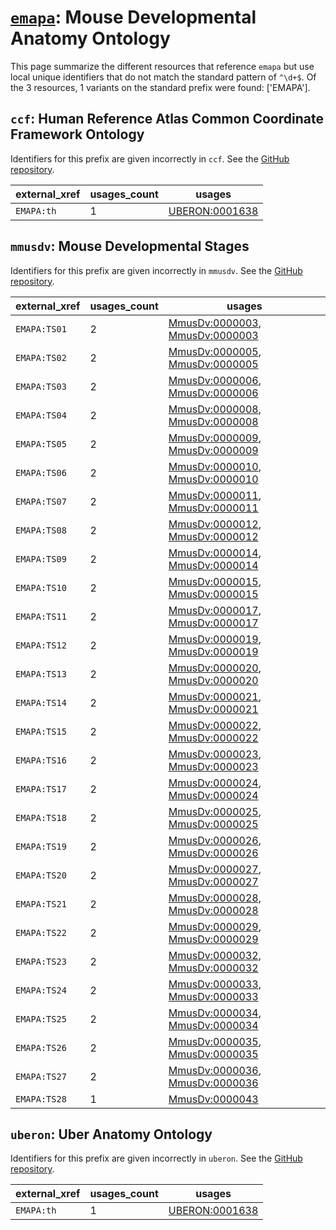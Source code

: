 # [`emapa`](https://bioregistry.io/emapa): Mouse Developmental Anatomy Ontology

This page summarize the different resources that reference `emapa`
but use local unique identifiers that do not match the standard pattern of
`^\d+$`. Of the 3 resources,
1 variants on the standard prefix were found: ['EMAPA'].

## `ccf`: Human Reference Atlas Common Coordinate Framework Ontology

Identifiers for this prefix are given incorrectly in `ccf`. See the [GitHub repository](https://github.com/hubmapconsortium/ccf-ontology).

| external_xref   |   usages_count | usages                                                          |
|-----------------|----------------|-----------------------------------------------------------------|
| `EMAPA:th`      |              1 | [UBERON:0001638](http://purl.obolibrary.org/obo/UBERON_0001638) |

## `mmusdv`: Mouse Developmental Stages

Identifiers for this prefix are given incorrectly in `mmusdv`. See the [GitHub repository](https://github.com/obophenotype/developmental-stage-ontologies).

| external_xref   |   usages_count | usages                                                                                                                           |
|-----------------|----------------|----------------------------------------------------------------------------------------------------------------------------------|
| `EMAPA:TS01`    |              2 | [MmusDv:0000003](http://purl.obolibrary.org/obo/MmusDv_0000003), [MmusDv:0000003](http://purl.obolibrary.org/obo/MmusDv_0000003) |
| `EMAPA:TS02`    |              2 | [MmusDv:0000005](http://purl.obolibrary.org/obo/MmusDv_0000005), [MmusDv:0000005](http://purl.obolibrary.org/obo/MmusDv_0000005) |
| `EMAPA:TS03`    |              2 | [MmusDv:0000006](http://purl.obolibrary.org/obo/MmusDv_0000006), [MmusDv:0000006](http://purl.obolibrary.org/obo/MmusDv_0000006) |
| `EMAPA:TS04`    |              2 | [MmusDv:0000008](http://purl.obolibrary.org/obo/MmusDv_0000008), [MmusDv:0000008](http://purl.obolibrary.org/obo/MmusDv_0000008) |
| `EMAPA:TS05`    |              2 | [MmusDv:0000009](http://purl.obolibrary.org/obo/MmusDv_0000009), [MmusDv:0000009](http://purl.obolibrary.org/obo/MmusDv_0000009) |
| `EMAPA:TS06`    |              2 | [MmusDv:0000010](http://purl.obolibrary.org/obo/MmusDv_0000010), [MmusDv:0000010](http://purl.obolibrary.org/obo/MmusDv_0000010) |
| `EMAPA:TS07`    |              2 | [MmusDv:0000011](http://purl.obolibrary.org/obo/MmusDv_0000011), [MmusDv:0000011](http://purl.obolibrary.org/obo/MmusDv_0000011) |
| `EMAPA:TS08`    |              2 | [MmusDv:0000012](http://purl.obolibrary.org/obo/MmusDv_0000012), [MmusDv:0000012](http://purl.obolibrary.org/obo/MmusDv_0000012) |
| `EMAPA:TS09`    |              2 | [MmusDv:0000014](http://purl.obolibrary.org/obo/MmusDv_0000014), [MmusDv:0000014](http://purl.obolibrary.org/obo/MmusDv_0000014) |
| `EMAPA:TS10`    |              2 | [MmusDv:0000015](http://purl.obolibrary.org/obo/MmusDv_0000015), [MmusDv:0000015](http://purl.obolibrary.org/obo/MmusDv_0000015) |
| `EMAPA:TS11`    |              2 | [MmusDv:0000017](http://purl.obolibrary.org/obo/MmusDv_0000017), [MmusDv:0000017](http://purl.obolibrary.org/obo/MmusDv_0000017) |
| `EMAPA:TS12`    |              2 | [MmusDv:0000019](http://purl.obolibrary.org/obo/MmusDv_0000019), [MmusDv:0000019](http://purl.obolibrary.org/obo/MmusDv_0000019) |
| `EMAPA:TS13`    |              2 | [MmusDv:0000020](http://purl.obolibrary.org/obo/MmusDv_0000020), [MmusDv:0000020](http://purl.obolibrary.org/obo/MmusDv_0000020) |
| `EMAPA:TS14`    |              2 | [MmusDv:0000021](http://purl.obolibrary.org/obo/MmusDv_0000021), [MmusDv:0000021](http://purl.obolibrary.org/obo/MmusDv_0000021) |
| `EMAPA:TS15`    |              2 | [MmusDv:0000022](http://purl.obolibrary.org/obo/MmusDv_0000022), [MmusDv:0000022](http://purl.obolibrary.org/obo/MmusDv_0000022) |
| `EMAPA:TS16`    |              2 | [MmusDv:0000023](http://purl.obolibrary.org/obo/MmusDv_0000023), [MmusDv:0000023](http://purl.obolibrary.org/obo/MmusDv_0000023) |
| `EMAPA:TS17`    |              2 | [MmusDv:0000024](http://purl.obolibrary.org/obo/MmusDv_0000024), [MmusDv:0000024](http://purl.obolibrary.org/obo/MmusDv_0000024) |
| `EMAPA:TS18`    |              2 | [MmusDv:0000025](http://purl.obolibrary.org/obo/MmusDv_0000025), [MmusDv:0000025](http://purl.obolibrary.org/obo/MmusDv_0000025) |
| `EMAPA:TS19`    |              2 | [MmusDv:0000026](http://purl.obolibrary.org/obo/MmusDv_0000026), [MmusDv:0000026](http://purl.obolibrary.org/obo/MmusDv_0000026) |
| `EMAPA:TS20`    |              2 | [MmusDv:0000027](http://purl.obolibrary.org/obo/MmusDv_0000027), [MmusDv:0000027](http://purl.obolibrary.org/obo/MmusDv_0000027) |
| `EMAPA:TS21`    |              2 | [MmusDv:0000028](http://purl.obolibrary.org/obo/MmusDv_0000028), [MmusDv:0000028](http://purl.obolibrary.org/obo/MmusDv_0000028) |
| `EMAPA:TS22`    |              2 | [MmusDv:0000029](http://purl.obolibrary.org/obo/MmusDv_0000029), [MmusDv:0000029](http://purl.obolibrary.org/obo/MmusDv_0000029) |
| `EMAPA:TS23`    |              2 | [MmusDv:0000032](http://purl.obolibrary.org/obo/MmusDv_0000032), [MmusDv:0000032](http://purl.obolibrary.org/obo/MmusDv_0000032) |
| `EMAPA:TS24`    |              2 | [MmusDv:0000033](http://purl.obolibrary.org/obo/MmusDv_0000033), [MmusDv:0000033](http://purl.obolibrary.org/obo/MmusDv_0000033) |
| `EMAPA:TS25`    |              2 | [MmusDv:0000034](http://purl.obolibrary.org/obo/MmusDv_0000034), [MmusDv:0000034](http://purl.obolibrary.org/obo/MmusDv_0000034) |
| `EMAPA:TS26`    |              2 | [MmusDv:0000035](http://purl.obolibrary.org/obo/MmusDv_0000035), [MmusDv:0000035](http://purl.obolibrary.org/obo/MmusDv_0000035) |
| `EMAPA:TS27`    |              2 | [MmusDv:0000036](http://purl.obolibrary.org/obo/MmusDv_0000036), [MmusDv:0000036](http://purl.obolibrary.org/obo/MmusDv_0000036) |
| `EMAPA:TS28`    |              1 | [MmusDv:0000043](http://purl.obolibrary.org/obo/MmusDv_0000043)                                                                  |

## `uberon`: Uber Anatomy Ontology

Identifiers for this prefix are given incorrectly in `uberon`. See the [GitHub repository](https://github.com/obophenotype/uberon).

| external_xref   |   usages_count | usages                                                          |
|-----------------|----------------|-----------------------------------------------------------------|
| `EMAPA:th`      |              1 | [UBERON:0001638](http://purl.obolibrary.org/obo/UBERON_0001638) |

